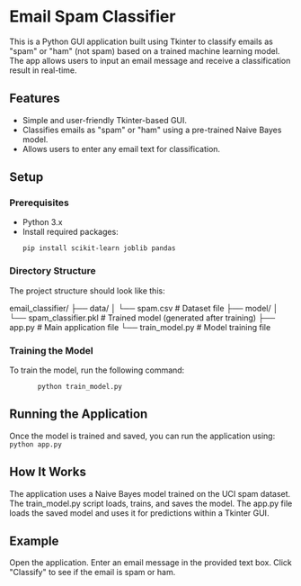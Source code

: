 # Email Spam Classifier

This is a Python GUI application built using Tkinter to classify emails as "spam" or "ham" (not spam) based on a trained machine learning model. The app allows users to input an email message and receive a classification result in real-time.

## Features
- Simple and user-friendly Tkinter-based GUI.
- Classifies emails as "spam" or "ham" using a pre-trained Naive Bayes model.
- Allows users to enter any email text for classification.

## Setup

### Prerequisites
- Python 3.x
- Install required packages:
  ```
  pip install scikit-learn joblib pandas

### Directory Structure
The project structure should look like this:


email_classifier/
├── data/
│   └── spam.csv           # Dataset file
├── model/
│   └── spam_classifier.pkl # Trained model (generated after training)
├── app.py                 # Main application file
└── train_model.py         # Model training file


### Training the Model
To train the model, run the following command:
```
       python train_model.py
```

 
## Running the Application
   Once the model is trained and saved, you can run the application using:
     ```
       python app.py
      ```
## How It Works
The application uses a Naive Bayes model trained on the UCI spam dataset.
The train_model.py script loads, trains, and saves the model.
The app.py file loads the saved model and uses it for predictions within a Tkinter GUI.

## Example
Open the application.
Enter an email message in the provided text box.
Click "Classify" to see if the email is spam or ham.
